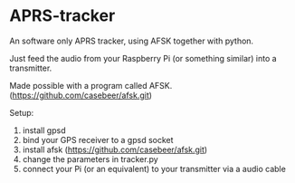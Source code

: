 # APRS-tracker
An software only APRS tracker, using AFSK together with python.

Just feed the audio from your Raspberry Pi (or something similar) into a transmitter. 

Made possible with a program called AFSK. (https://github.com/casebeer/afsk.git)




Setup: 
1. install gpsd
2. bind your GPS receiver to a gpsd socket
3. install afsk (https://github.com/casebeer/afsk.git)
4. change the parameters in tracker.py 
5. connect your Pi (or an equivalent) to your transmitter via a audio cable 

